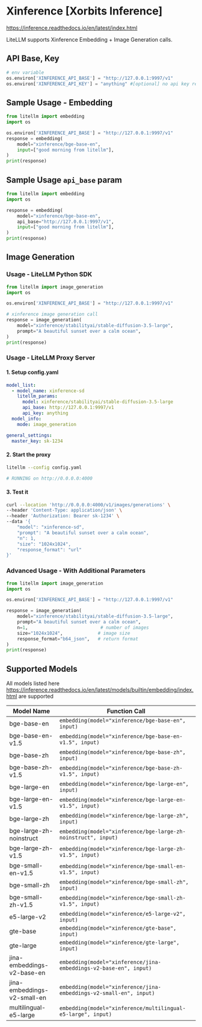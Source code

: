 # Xinference [Xorbits Inference]
https://inference.readthedocs.io/en/latest/index.html

LiteLLM supports Xinference Embedding + Image Generation calls.

## API Base, Key
```python
# env variable
os.environ['XINFERENCE_API_BASE'] = "http://127.0.0.1:9997/v1"
os.environ['XINFERENCE_API_KEY'] = "anything" #[optional] no api key required
```

## Sample Usage - Embedding
```python showLineNumbers
from litellm import embedding
import os

os.environ['XINFERENCE_API_BASE'] = "http://127.0.0.1:9997/v1"
response = embedding(
    model="xinference/bge-base-en",
    input=["good morning from litellm"],
)
print(response)
```

## Sample Usage `api_base` param
```python showLineNumbers
from litellm import embedding
import os

response = embedding(
    model="xinference/bge-base-en",
    api_base="http://127.0.0.1:9997/v1",
    input=["good morning from litellm"],
)
print(response)
```

## Image Generation

### Usage - LiteLLM Python SDK

```python showLineNumbers
from litellm import image_generation
import os

os.environ['XINFERENCE_API_BASE'] = "http://127.0.0.1:9997/v1"

# xinference image generation call
response = image_generation(
    model="xinference/stabilityai/stable-diffusion-3.5-large",
    prompt="A beautiful sunset over a calm ocean",
)
print(response)
```

### Usage - LiteLLM Proxy Server

#### 1. Setup config.yaml

```yaml showLineNumbers
model_list:
  - model_name: xinference-sd
    litellm_params:
      model: xinference/stabilityai/stable-diffusion-3.5-large
      api_base: http://127.0.0.1:9997/v1
      api_key: anything
  model_info:
    mode: image_generation

general_settings:
  master_key: sk-1234
```

#### 2. Start the proxy

```bash showLineNumbers
litellm --config config.yaml

# RUNNING on http://0.0.0.0:4000
```

#### 3. Test it

```bash showLineNumbers
curl --location 'http://0.0.0.0:4000/v1/images/generations' \
--header 'Content-Type: application/json' \
--header 'Authorization: Bearer sk-1234' \
--data '{
    "model": "xinference-sd",
    "prompt": "A beautiful sunset over a calm ocean",
    "n": 1,
    "size": "1024x1024",
    "response_format": "url"
}'
```

### Advanced Usage - With Additional Parameters

```python showLineNumbers
from litellm import image_generation
import os

os.environ['XINFERENCE_API_BASE'] = "http://127.0.0.1:9997/v1"

response = image_generation(
    model="xinference/stabilityai/stable-diffusion-3.5-large",
    prompt="A beautiful sunset over a calm ocean",
    n=1,                           # number of images
    size="1024x1024",             # image size
    response_format="b64_json",   # return format
)
print(response)
```

## Supported Models
All models listed here https://inference.readthedocs.io/en/latest/models/builtin/embedding/index.html are supported

| Model Name                  | Function Call                                                      |
|-----------------------------|--------------------------------------------------------------------|
| bge-base-en                 | `embedding(model="xinference/bge-base-en", input)`                 |
| bge-base-en-v1.5            | `embedding(model="xinference/bge-base-en-v1.5", input)`            |
| bge-base-zh                 | `embedding(model="xinference/bge-base-zh", input)`                 |
| bge-base-zh-v1.5            | `embedding(model="xinference/bge-base-zh-v1.5", input)`            |
| bge-large-en                | `embedding(model="xinference/bge-large-en", input)`                |
| bge-large-en-v1.5           | `embedding(model="xinference/bge-large-en-v1.5", input)`           |
| bge-large-zh                | `embedding(model="xinference/bge-large-zh", input)`                |
| bge-large-zh-noinstruct     | `embedding(model="xinference/bge-large-zh-noinstruct", input)`     |
| bge-large-zh-v1.5           | `embedding(model="xinference/bge-large-zh-v1.5", input)`           |
| bge-small-en-v1.5           | `embedding(model="xinference/bge-small-en-v1.5", input)`           |
| bge-small-zh                | `embedding(model="xinference/bge-small-zh", input)`                |
| bge-small-zh-v1.5           | `embedding(model="xinference/bge-small-zh-v1.5", input)`           |
| e5-large-v2                 | `embedding(model="xinference/e5-large-v2", input)`                 |
| gte-base                    | `embedding(model="xinference/gte-base", input)`                    |
| gte-large                   | `embedding(model="xinference/gte-large", input)`                   |
| jina-embeddings-v2-base-en  | `embedding(model="xinference/jina-embeddings-v2-base-en", input)`  |
| jina-embeddings-v2-small-en | `embedding(model="xinference/jina-embeddings-v2-small-en", input)` |
| multilingual-e5-large       | `embedding(model="xinference/multilingual-e5-large", input)`       |



